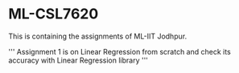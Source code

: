 # ML-CSL7620
This is containing the assignments of ML-IIT Jodhpur.

'''
Assignment 1 is on Linear Regression from scratch and check its accuracy with Linear Regression library 
'''